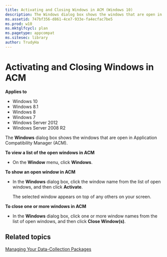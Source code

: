 ```yaml
---
title: Activating and Closing Windows in ACM (Windows 10)
description: The Windows dialog box shows the windows that are open in Application Compatibility Manager (ACM).
ms.assetid: 747bf356-d861-4ce7-933e-fa4ecfac7be5
ms.prod: w10
ms.mktglfcycl: plan
ms.pagetype: appcompat
ms.sitesec: library
author: TrudyHa
---
```


# Activating and Closing Windows in ACM


**Applies to**

-   Windows 10
-   Windows 8.1
-   Windows 8
-   Windows 7
-   Windows Server 2012
-   Windows Server 2008 R2

The **Windows** dialog box shows the windows that are open in Application Compatibility Manager (ACM).

**To view a list of the open windows in ACM**

-   On the **Window** menu, click **Windows**.

**To show an open window in ACM**

-   In the **Windows** dialog box, click the window name from the list of open windows, and then click **Activate**.

    The selected window appears on top of any others on your screen.

**To close one or more windows in ACM**

-   In the **Windows** dialog box, click one or more window names from the list of open windows, and then click **Close Window(s)**.

## Related topics


[Managing Your Data-Collection Packages](managing-your-data-collection-packages.md)

 

 





